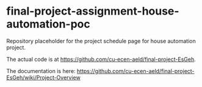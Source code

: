 # final-project-assignment-house-automation-poc

Repository placeholder for the project schedule page for house automation project.

The actual code is at <https://github.com/cu-ecen-aeld/final-project-EsGeh>.

The documentation is here: <https://github.com/cu-ecen-aeld/final-project-EsGeh/wiki/Project-Overview>
